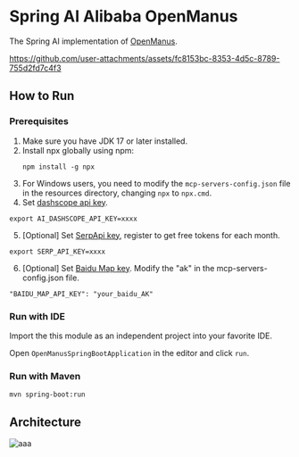 # Spring AI Alibaba OpenManus

The Spring AI implementation of <a href="https://github.com/mannaandpoem/OpenManus/" target="_blank">OpenManus</a>.

https://github.com/user-attachments/assets/fc8153bc-8353-4d5c-8789-755d2fd7c4f3

## How to Run

### Prerequisites

1. Make sure you have JDK 17 or later installed.
2. Install npx globally using npm:
   ```shell
   npm install -g npx
   ```
3. For Windows users, you need to modify the `mcp-servers-config.json` file in the resources directory, changing `npx` to `npx.cmd`.
4. Set <a href="https://help.aliyun.com/zh/model-studio/getting-started/first-api-call-to-qwen" target="_blank">dashscope api key</a>.

 ```shell
 export AI_DASHSCOPE_API_KEY=xxxx
 ```

5. [Optional] Set <a href="https://serpapi.com/users/sign_in" target="_blank">SerpApi key</a>, register to get free tokens for each month.

 ```shell
 export SERP_API_KEY=xxxx
 ```

6. [Optional] Set <a href="https://lbsyun.baidu.com/apiconsole/key" target="_blank">Baidu Map key</a>. Modify the "ak" in the mcp-servers-config.json file.


 ```shell
 "BAIDU_MAP_API_KEY": "your_baidu_AK"
 ```

### Run with IDE

Import the this module as an independent project into your favorite IDE.

Open `OpenManusSpringBootApplication` in the editor and click `run`.

### Run with Maven

```shell
mvn spring-boot:run
```

## Architecture
![aaa](https://github.com/user-attachments/assets/4ad14a72-667b-456e-85c1-b05eef8fd414)

